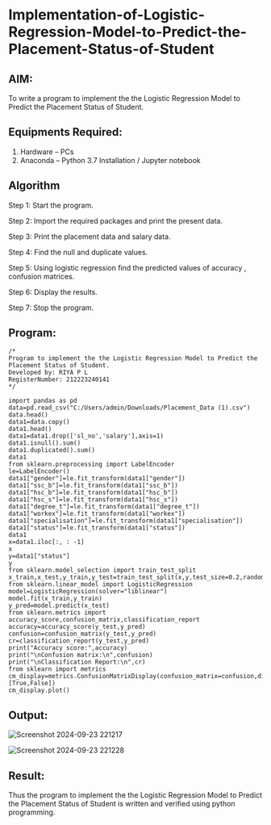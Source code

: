 # Implementation-of-Logistic-Regression-Model-to-Predict-the-Placement-Status-of-Student

## AIM:
To write a program to implement the the Logistic Regression Model to Predict the Placement Status of Student.

## Equipments Required:
1. Hardware – PCs
2. Anaconda – Python 3.7 Installation / Jupyter notebook

## Algorithm
Step 1: Start the program.

Step 2: Import the required packages and print the present data.

Step 3: Print the placement data and salary data.

Step 4: Find the null and duplicate values.

Step 5: Using logistic regression find the predicted values of accuracy , confusion matrices.

Step 6: Display the results.

Step 7: Stop the program.


## Program:
```
/*
Program to implement the the Logistic Regression Model to Predict the Placement Status of Student.
Developed by: RIYA P L
RegisterNumber: 212223240141
*/
```
```
import pandas as pd
data=pd.read_csv("C:/Users/admin/Downloads/Placement_Data (1).csv")
data.head()
data1=data.copy()
data1.head()
data1=data1.drop(['sl_no','salary'],axis=1)
data1.isnull().sum()
data1.duplicated().sum()
data1
from sklearn.preprocessing import LabelEncoder
le=LabelEncoder()
data1["gender"]=le.fit_transform(data1["gender"])
data1["ssc_b"]=le.fit_transform(data1["ssc_b"])
data1["hsc_b"]=le.fit_transform(data1["hsc_b"])
data1["hsc_s"]=le.fit_transform(data1["hsc_s"])
data1["degree_t"]=le.fit_transform(data1["degree_t"])
data1["workex"]=le.fit_transform(data1["workex"])
data1["specialisation"]=le.fit_transform(data1["specialisation"])
data1["status"]=le.fit_transform(data1["status"])
data1
x=data1.iloc[:, : -1]
x
y=data1["status"]
y
from sklearn.model_selection import train_test_split
x_train,x_test,y_train,y_test=train_test_split(x,y,test_size=0.2,random_state=0)
from sklearn.linear_model import LogisticRegression
model=LogisticRegression(solver="liblinear")
model.fit(x_train,y_train)
y_pred=model.predict(x_test)
from sklearn.metrics import accuracy_score,confusion_matrix,classification_report
accuracy=accuracy_score(y_test,y_pred)
confusion=confusion_matrix(y_test,y_pred)
cr=classification_report(y_test,y_pred)
print("Accuracy score:",accuracy)
print("\nConfusion matrix:\n",confusion)
print("\nClassification Report:\n",cr)
from sklearn import metrics
cm_display=metrics.ConfusionMatrixDisplay(confusion_matrix=confusion,display_labels=[True,False])
cm_display.plot()
```

## Output:
![Screenshot 2024-09-23 221217](https://github.com/user-attachments/assets/06193e65-8da5-4572-a2a4-d8c2eb3195dd)

![Screenshot 2024-09-23 221228](https://github.com/user-attachments/assets/c7e46216-6f22-4794-a9de-ca52706a325d)

## Result:
Thus the program to implement the the Logistic Regression Model to Predict the Placement Status of Student is written and verified using python programming.
